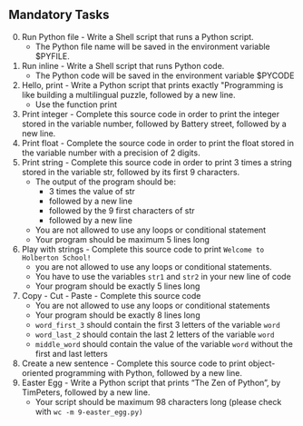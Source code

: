 ## Mandatory Tasks ##
0. Run Python file - Write a Shell script that runs a Python script.
	* The Python file name will be saved in the environment variable $PYFILE.
1. Run inline - Write a Shell script that runs Python code.
	* The Python code will be saved in the environment variable $PYCODE
2. Hello, print - Write a Python script that prints exactly "Programming is like building a multilingual puzzle, followed by a new line.
	* Use the function print
3. Print integer - Complete this source code in order to print the integer stored in the variable number, followed by Battery street, followed by a new line.
4. Print float - Complete the source code in order to print the float stored in the variable number with a precision of 2 digits.
5. Print string - Complete this source code in order to print 3 times a string stored in the variable str, followed by its first 9 characters.
	* The output of the program should be:
		* 3 times the value of str
		* followed by a new line
		* followed by the 9 first characters of str
		* followed by a new line
	* You are not allowed to use any loops or conditional statement
	* Your program should be maximum 5 lines long
6. Play with strings - Complete this source code to print `Welcome to Holberton School!`
	* you are not allowed to use any loops or conditional statements.
	* You have to use the variables `str1` and `str2` in your new line of code
	* Your program should be exactly 5 lines long
7. Copy - Cut - Paste - Complete this source code
	* You are not allowed to use any loops or conditional statements
	* Your program should be exactly 8 lines long
	* `word_first_3` should contain the first 3 letters of the variable `word`
	* `word_last_2` should contain the last 2 letters of the variable `word`
	* `middle_word` should contain the value of the variable `word` without the first and last letters
8. Create a new sentence - Complete this source code to print object-oriented programming with Python, followed by a new line.
9. Easter Egg - Write a Python script that prints “The Zen of Python”, by TimPeters, followed by a new line.
	* Your script should be maximum 98 characters long (please check with `wc -m 9-easter_egg.py)`

